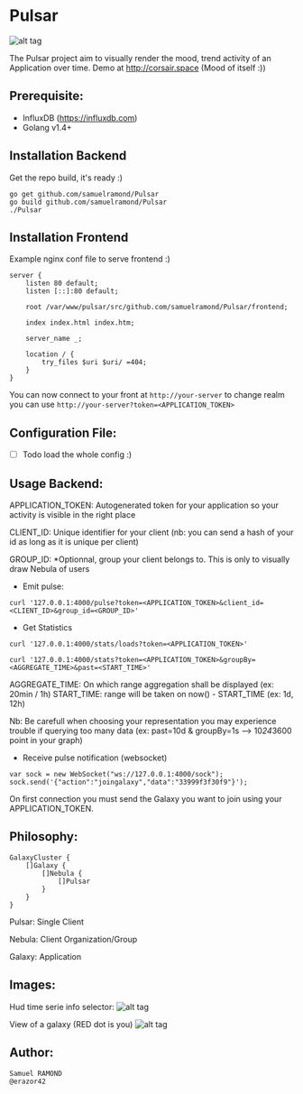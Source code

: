 # Pulsar

![alt tag](http://corsair.space/pulsar_ds1.png)

The Pulsar project aim to visually render the mood, trend activity of an Application over time. Demo at http://corsair.space (Mood of itself :))

Prerequisite:
-------------

- InfluxDB (https://influxdb.com)
- Golang v1.4+

Installation Backend
---------------------

Get the repo build, it's ready :)

```
go get github.com/samuelramond/Pulsar
go build github.com/samuelramond/Pulsar
./Pulsar
```


Installation Frontend
---------------------

Example nginx conf file to serve frontend :)

```
server {
	listen 80 default;
	listen [::]:80 default;

	root /var/www/pulsar/src/github.com/samuelramond/Pulsar/frontend;

	index index.html index.htm;

	server_name _;

	location / {
		try_files $uri $uri/ =404;
	}
}
```

You can now connect to your front at `http://your-server` to change realm you can use `http://your-server?token=<APPLICATION_TOKEN>`

Configuration File:
-------------------

- [ ] Todo load the whole config :)

Usage Backend:
--------------

APPLICATION_TOKEN: Autogenerated token for your application so your activity is visible in the right place

CLIENT_ID: Unique identifier for your client (nb: you can send a hash of your id as long as it is unique per client)

GROUP_ID: *Optionnal, group your client belongs to. This is only to visually draw Nebula of users

- Emit pulse:

```
curl '127.0.0.1:4000/pulse?token=<APPLICATION_TOKEN>&client_id=<CLIENT_ID>&group_id=<GROUP_ID>'
```

- Get Statistics

```
curl '127.0.0.1:4000/stats/loads?token=<APPLICATION_TOKEN>'

curl '127.0.0.1:4000/stats?token=<APPLICATION_TOKEN>&groupBy=<AGGREGATE_TIME>&past=<START_TIME>'
```
AGGREGATE_TIME: On which range aggregation shall be displayed (ex: 20min / 1h)
START_TIME: range will be taken on now() - START_TIME (ex: 1d, 12h)

Nb: Be carefull when choosing your representation you may experience trouble if querying too many data (ex: past=10d & groupBy=1s --> 10*24*3600 point in your graph)

- Receive pulse notification (websocket)

```
var sock = new WebSocket("ws://127.0.0.1:4000/sock");
sock.send('{"action":"joingalaxy","data":"33999f3f30f9"}');
```
On first connection you must send the Galaxy you want to join using your APPLICATION_TOKEN.


Philosophy:
-----------

```
GalaxyCluster {
	[]Galaxy {
		[]Nebula {
			[]Pulsar
		}
	}
}
```
Pulsar: Single Client

Nebula: Client Organization/Group

Galaxy: Application

Images:
-------

Hud time serie info selector:
![alt tag](http://corsair.space/pulsar_hud.png)

View of a galaxy (RED dot is you)
![alt tag](http://corsair.space/pulsar_ds1.png)


Author:
-------

```
Samuel RAMOND
@erazor42
```







